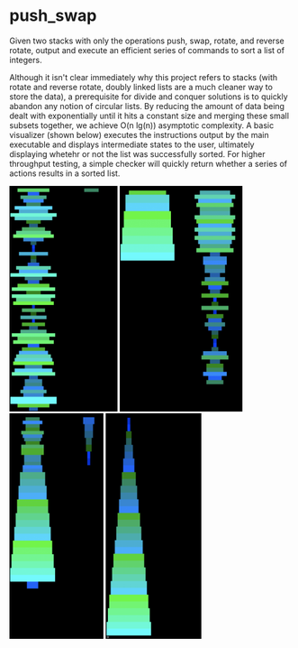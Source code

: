 # push_swap

Given two stacks with only the operations push, swap, rotate, and reverse rotate, output and execute an efficient series of commands to sort a list of integers.

Although it isn't clear immediately why this project refers to stacks (with rotate and reverse rotate, doubly linked lists are a much cleaner way to store the data), a prerequisite for divide and conquer solutions is to quickly abandon any notion of circular lists. By reducing the amount of data being dealt with exponentially until it hits a constant size and merging these small subsets together, we achieve O(n lg(n)) asymptotic complexity. A basic visualizer (shown below) executes the instructions output by the main executable and displays intermediate states to the user, ultimately displaying whetehr or not the list was successfully sorted. For higher throughput testing, a simple checker will quickly return whether a series of actions results in a sorted list.

<img src="images/unsorted.png" height=400>
<img src="images/sort-begin.png" height=400>
<img src="images/sort-end.png" height=400>
<img src="images/sorted.png" height=400>
